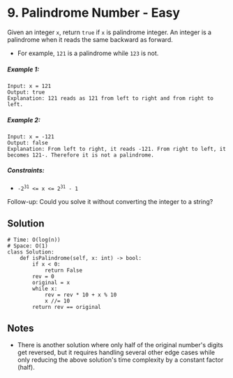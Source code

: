 # 9. Palindrome Number - Easy

Given an integer `x`, return `true` if `x` is palindrome integer.
An integer is a palindrome when it reads the same backward as forward.

- For example, `121` is a palindrome while `123` is not.

##### Example 1:

```
Input: x = 121
Output: true
Explanation: 121 reads as 121 from left to right and from right to left.
```

##### Example 2:

```
Input: x = -121
Output: false
Explanation: From left to right, it reads -121. From right to left, it becomes 121-. Therefore it is not a palindrome.
```

##### Constraints:

- <code>-2<sup>31</sup> <= x <= 2<sup>31</sup> - 1</code>

Follow-up: Could you solve it without converting the integer to a string?

## Solution
```
# Time: O(log(n))
# Space: O(1)
class Solution:
    def isPalindrome(self, x: int) -> bool:
        if x < 0:
            return False
        rev = 0
        original = x
        while x:
            rev = rev * 10 + x % 10
            x //= 10
        return rev == original
```

## Notes
- There is another solution where only half of the original number's digits get reversed, but it requires handling several other edge cases while only reducing the above solution's time complexity by a constant factor (half).